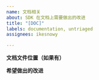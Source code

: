 ```yaml
---
name: 文档相关
about: SDK 在文档上需要做出的改进
title: "[DOC]"
labels: documentation, untriaged
assignees: ikesnowy

---
```


**文档文件位置（如果有）**

**希望做出的改进**
